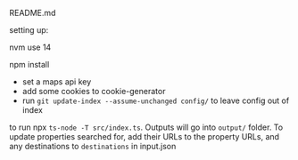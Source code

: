 README.md

setting up:

nvm use 14

npm install

* set a maps api key
* add some cookies to cookie-generator
* run `git update-index --assume-unchanged config/` to leave config out of index

to run npx `ts-node -T src/index.ts`. Outputs will go into `output/` folder. To update properties searched for, add their URLs to the property URLs, and any destinations to `destinations` in input.json